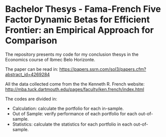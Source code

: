 # Bachelor Thesys - Fama-French Five Factor Dynamic Betas for Efficient Frontier: an Empirical Approach for Comparison
The repository presents my code for my conclusion thesys in the Economics course of Ibmec Belo Horizonte.

The paper can be read in: https://papers.ssrn.com/sol3/papers.cfm?abstract_id=4269284

All the data collected come from the the Kenneth R. French website: http://mba.tuck.dartmouth.edu/pages/faculty/ken.french/index.html

The codes are divided in:
- Calculation: calculate the portfolio for each in-sample.
- Out of Sample: verify performance of each portfolio for each out-of-sample.
- Statistics: calculate the statistics for each portfolio in each out-of-sample.


